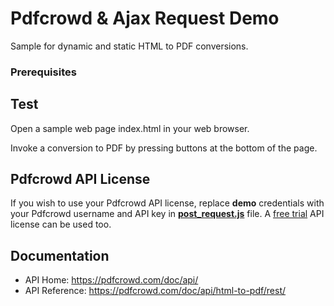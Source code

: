 # Pdfcrowd & Ajax Request Demo

Sample for dynamic and static HTML to PDF conversions.

### Prerequisites




## Test

   Open a sample web page index.html in your web browser.

   Invoke a conversion to PDF by pressing buttons at the bottom of the page.

## Pdfcrowd API License

   If you wish to use your Pdfcrowd API license, replace **demo** credentials with your Pdfcrowd username and API key in **[post_request.js](post_request.js#L48)** file.
   A [free trial](https://pdfcrowd.com/user/sign_up/?pid=api-trial2) API license can be used too.

## Documentation

* API Home:  <https://pdfcrowd.com/doc/api/>
* API Reference:  <https://pdfcrowd.com/doc/api/html-to-pdf/rest/>
